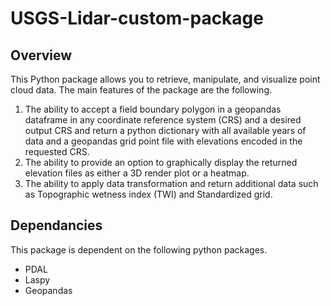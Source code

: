 # USGS-Lidar-custom-package

## Overview
This Python package allows you to retrieve, manipulate, and visualize point cloud data. The main features of the package are the following.
1. The ability to accept a field boundary polygon in a geopandas dataframe in any coordinate reference system (CRS) and a desired output CRS and return a python dictionary with all available years of data and a geopandas grid point file with elevations encoded in the requested CRS.
2. The ability to provide an option to graphically display the returned elevation files as either a 3D render plot or a heatmap.
3. The ability to apply data transformation and return additional data such as Topographic wetness index (TWI) and Standardized grid.

## Dependancies
This package is dependent on the following python packages.
* PDAL
* Laspy
* Geopandas


